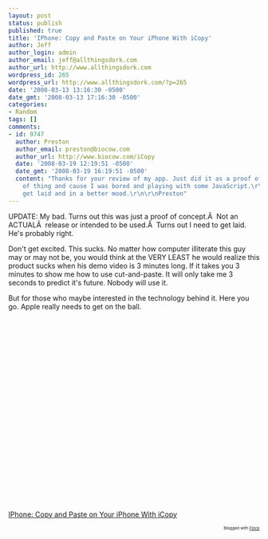 ```yaml
---
layout: post
status: publish
published: true
title: 'IPhone: Copy and Paste on Your iPhone With iCopy'
author: Jeff
author_login: admin
author_email: jeff@allthingsdork.com
author_url: http://www.allthingsdork.com
wordpress_id: 265
wordpress_url: http://www.allthingsdork.com/?p=265
date: '2008-03-13 13:16:30 -0500'
date_gmt: '2008-03-13 17:16:30 -0500'
categories:
- Random
tags: []
comments:
- id: 9747
  author: Preston
  author_email: preston@biocow.com
  author_url: http://www.biocow.com/iCopy
  date: '2008-03-19 12:19:51 -0500'
  date_gmt: '2008-03-19 16:19:51 -0500'
  content: "Thanks for your review of my app. Just did it as a proof of concept type
    of thing and cause I was bored and playing with some JavaScript.\r\n\r\nHope you
    get laid and in a better mood.\r\n\r\nPreston"
---
```

<p>UPDATE: My bad. Turns out this was just a proof of concept.&Acirc;&nbsp; Not an ACTUAL&Acirc;&nbsp; release or intended to be used.&Acirc;&nbsp; Turns out I need to get laid. He's probably right.</p>
<p>Don't get excited. This sucks.  No matter how computer illiterate this guy may or may not be, you would think at the VERY LEAST he would realize this product sucks when his demo video is 3 minutes long. If it takes you 3 minutes to show me how to use cut-and-paste.  It will only take me 3 seconds to predict it's future. Nobody will use it.</p>
<p>But for those who maybe interested in the technology behind it. Here you go. Apple really needs to get on the ball.</p>
<p><object height="355" width="425"><param name="movie" value="http://www.youtube.com/v/fiVbx0HJZT4&amp;rel=1&amp;border=0"></param><param name="wmode" value="transparent"></param><embed src="http://www.youtube.com/v/fiVbx0HJZT4&amp;rel=1&amp;border=0" type="application/x-shockwave-flash" wmode="transparent" height="355" width="425"></embed></object></p><br />
<a href="http://gizmodo.com/366607/copy-and-paste-on-your-iphone-with-icopy">IPhone: Copy and Paste on Your iPhone With iCopy</a></p>
<p style="text-align: right; font-size: 8px">Blogged with <a href="http://www.flock.com/blogged-with-flock" title="Flock" target="_new">Flock</a></p></p>
